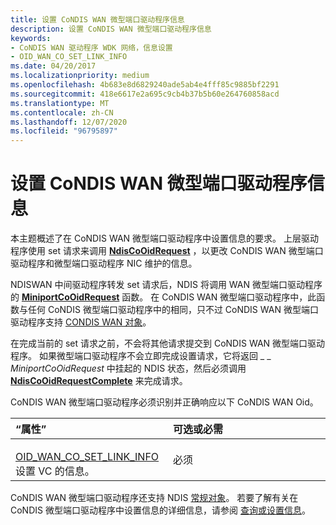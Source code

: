 ```yaml
---
title: 设置 CoNDIS WAN 微型端口驱动程序信息
description: 设置 CoNDIS WAN 微型端口驱动程序信息
keywords:
- CoNDIS WAN 驱动程序 WDK 网络，信息设置
- OID_WAN_CO_SET_LINK_INFO
ms.date: 04/20/2017
ms.localizationpriority: medium
ms.openlocfilehash: 4b683e8d6829240ade5ab4e4fff85c9885bf2291
ms.sourcegitcommit: 418e6617e2a695c9cb4b37b5b60e264760858acd
ms.translationtype: MT
ms.contentlocale: zh-CN
ms.lasthandoff: 12/07/2020
ms.locfileid: "96795897"
---
```

# <a name="setting-condis-wan-miniport-driver-information"></a>设置 CoNDIS WAN 微型端口驱动程序信息





本主题概述了在 CoNDIS WAN 微型端口驱动程序中设置信息的要求。 上层驱动程序使用 set 请求来调用 [**NdisCoOidRequest**](/windows-hardware/drivers/ddi/ndis/nf-ndis-ndiscooidrequest) ，以更改 CoNDIS WAN 微型端口驱动程序和微型端口驱动程序 NIC 维护的信息。

NDISWAN 中间驱动程序转发 set 请求后，NDIS 将调用 WAN 微型端口驱动程序的 [**MiniportCoOidRequest**](/windows-hardware/drivers/ddi/ndis/nc-ndis-miniport_co_oid_request) 函数。 在 CoNDIS WAN 微型端口驱动程序中，此函数与任何 CoNDIS 微型端口驱动程序中的相同，只不过 CoNDIS WAN 微型端口驱动程序支持 [CONDIS WAN 对象](/windows-hardware/drivers/ddi/ntddndis/index)。

在完成当前的 set 请求之前，不会将其他请求提交到 CoNDIS WAN 微型端口驱动程序。 如果微型端口驱动程序不会立即完成设置请求，它将返回 \_ \_ *MiniportCoOidRequest* 中挂起的 NDIS 状态，然后必须调用 [**NdisCoOidRequestComplete**](/windows-hardware/drivers/ddi/ndis/nf-ndis-ndiscooidrequestcomplete) 来完成请求。

CoNDIS WAN 微型端口驱动程序必须识别并正确响应以下 CoNDIS WAN Oid。

<table>
<colgroup>
<col width="50%" />
<col width="50%" />
</colgroup>
<thead>
<tr class="header">
<th align="left">“属性”</th>
<th align="left">可选或必需</th>
</tr>
</thead>
<tbody>
<tr class="odd">
<td align="left"><p></p>
<a href="/windows-hardware/drivers/network/oid-wan-co-set-link-info" data-raw-source="[OID_WAN_CO_SET_LINK_INFO](./oid-wan-co-set-link-info.md)">OID_WAN_CO_SET_LINK_INFO</a> 设置 VC 的信息。</td>
<td align="left"><p>必须</p></td>
</tr>
</tbody>
</table>

 

CoNDIS WAN 微型端口驱动程序还支持 NDIS [常规对象](/previous-versions/windows/hardware/network/ff546510(v=vs.85))。 若要了解有关在 CoNDIS 微型端口驱动程序中设置信息的详细信息，请参阅 [查询或设置信息](querying-or-setting-information.md)。

